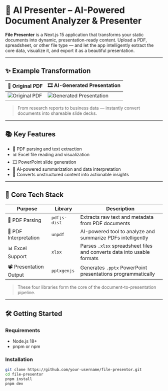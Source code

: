 # 🧠 AI Presenter – AI-Powered Document Analyzer & Presenter

**File Presenter** is a Next.js 15 application that transforms your static documents into dynamic, presentation-ready content. Upload a PDF, spreadsheet, or other file type — and let the app intelligently extract the core data, visualize it, and export it as a beautiful presentation.

---

## ✨ Example Transformation

| 📄 Original PDF                                                                 | 🎞️ AI-Generated Presentation                                                   |
|----------------------------------------------------------------------------------|----------------------------------------------------------------------------------|
| ![Original PDF](./public/images/original-pdf.png)                               | ![Generated Presentation](./public/images/generated-pptx.png)                   |

> From research reports to business data — instantly convert documents into shareable slide decks.

---

## 📚 Key Features

- 📄 PDF parsing and text extraction
- 📊 Excel file reading and visualization
- 🎞️ PowerPoint slide generation
- 🤖 AI-powered summarization and data interpretation
- 🧠 Converts unstructured content into actionable insights

---

## 🚀 Core Tech Stack

| Purpose                | Library           | Description                                                                 |
|------------------------|-------------------|-----------------------------------------------------------------------------|
| 📄 PDF Parsing         | `pdfjs-dist`      | Extracts raw text and metadata from PDF documents                          |
| 🧠 PDF Interpretation  | `unpdf`           | AI-powered tool to analyze and summarize PDFs intelligently                |
| 📊 Excel Support       | `xlsx`            | Parses `.xlsx` spreadsheet files and converts data into usable formats     |
| 📽️ Presentation Output| `pptxgenjs`       | Generates `.pptx` PowerPoint presentations programmatically                |

> These four libraries form the core of the document-to-presentation pipeline.

---

## 🛠️ Getting Started

### Requirements

- Node.js 18+
- pnpm or npm

### Installation

```bash
git clone https://github.com/your-username/file-presentor.git
cd file-presentor
pnpm install
pnpm dev
